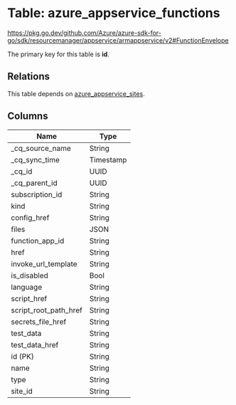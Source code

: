 # Table: azure_appservice_functions

https://pkg.go.dev/github.com/Azure/azure-sdk-for-go/sdk/resourcemanager/appservice/armappservice/v2#FunctionEnvelope

The primary key for this table is **id**.

## Relations
This table depends on [azure_appservice_sites](azure_appservice_sites.md).


## Columns
| Name          | Type          |
| ------------- | ------------- |
|_cq_source_name|String|
|_cq_sync_time|Timestamp|
|_cq_id|UUID|
|_cq_parent_id|UUID|
|subscription_id|String|
|kind|String|
|config_href|String|
|files|JSON|
|function_app_id|String|
|href|String|
|invoke_url_template|String|
|is_disabled|Bool|
|language|String|
|script_href|String|
|script_root_path_href|String|
|secrets_file_href|String|
|test_data|String|
|test_data_href|String|
|id (PK)|String|
|name|String|
|type|String|
|site_id|String|